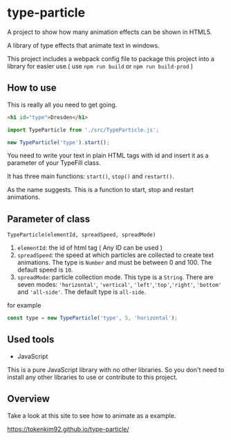 # type-particle

A project to show how many animation effects can be shown in HTML5.

A library of type effects that animate text in windows.

This project includes a webpack config file to package this project into a library for easier use.( use `npm run build` or `npm run build-prod` )

## How to use

This is really all you need to get going.

```html
<h1 id="type">Dresden</h1>
```

```js
import TypeParticle from './src/TypeParticle.js';

new TypeParticle('type').start();
```

You need to write your text in plain HTML tags with id and insert it as a parameter of your TypeFill class.

It has three main functions: `start()`, `stop()` and `restart()`.

As the name suggests. This is a function to start, stop and restart animations.

## Parameter of class

`TypeParticle(elementId, spreadSpeed, spreadMode)`

1. `elementId`: the id of html tag ( Any ID can be used )
2. `spreadSpeed`: the speed at which particles are collected to create text animations. The type is `Number` and must be between 0 and 100. The default speed is `10`.
3. `spreadMode`: particle collection mode. This type is a `String`. There are seven modes: `'horizontal'`, `'vertical'`, `'left'`,`'top'`,`'right'`, `'bottom'` and `'all-side'`. The default type is `all-side`.

for example

```js
const type = new TypeParticle('type', 5, 'horizontal');
```

## Used tools

- JavaScript

This is a pure JavaScript library with no other libraries. So you don't need to install any other libraries to use or contribute to this project.

## Overview

Take a look at this site to see how to animate as a example.

https://tokenkim92.github.io/type-particle/
